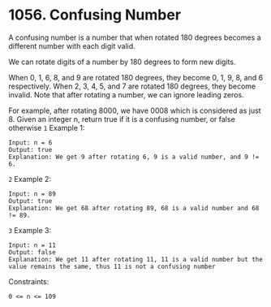 # 1056. Confusing Number

A confusing number is a number that when rotated 180 degrees becomes a different number with each digit valid.

We can rotate digits of a number by 180 degrees to form new digits.

When 0, 1, 6, 8, and 9 are rotated 180 degrees, they become 0, 1, 9, 8, and 6 respectively.
When 2, 3, 4, 5, and 7 are rotated 180 degrees, they become invalid.
Note that after rotating a number, we can ignore leading zeros.

For example, after rotating 8000, we have 0008 which is considered as just 8.
Given an integer n, return true if it is a confusing number, or false otherwise
`1` Example 1:

```
Input: n = 6
Output: true
Explanation: We get 9 after rotating 6, 9 is a valid number, and 9 != 6.
```

`2` Example 2:

```
Input: n = 89
Output: true
Explanation: We get 68 after rotating 89, 68 is a valid number and 68 != 89.
```

`3` Example 3:

```
Input: n = 11
Output: false
Explanation: We get 11 after rotating 11, 11 is a valid number but the value remains the same, thus 11 is not a confusing number
```

Constraints:

```
0 <= n <= 109
```
